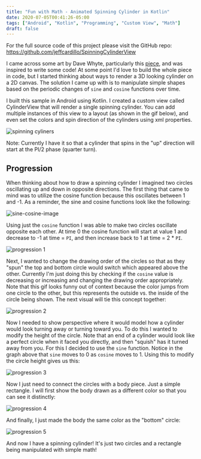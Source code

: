 ```yaml
---
title: "Fun with Math - Animated Spinning Cylinder in Kotlin"
date: 2020-07-05T00:41:26-05:00
tags: ["Android", "Kotlin", "Programming", "Custom View", "Math"]
draft: false
---
```


For the full source code of this project please visit the GitHub repo: https://github.com/jeffcardillo/SpinningCylinderView

I came across some art by Dave Whyte, particularly this [piece](https://www.instagram.com/p/B3dHAHCHSrv/?utm_source=ig_embed&utm_campaign=embed_video_watch_again), and was inspired to write some code! At some point I'd love to build the whole piece in code, but I started thinking about ways to render a 3D looking cylinder on a 2D canvas. The solution I came up with is to manipulate simple shapes based on the periodic changes of `sine` and `cosine` functions over time.

I built this sample in Android using Kotlin. I created a custom view called CylinderView that will render a single spinning cylinder. You can add multiple instances of this view to a layout (as shown in the gif below), and even set the colors and spin direction of the cylinders using xml properties.

![spinning cyliners](https://raw.githubusercontent.com/jeffcardillo/SpinningCylinderView/master/docs/cylinder-spin.gif)

Note: Currently I have it so that a cylinder that spins in the "up" direction will start at the PI/2 phase (quarter turn).

## Progression

When thinking about how to draw a spinning cylinder I imagined two circles oscillating up and down in opposite directions. The first thing that came to mind was to utilize the cosine function because this oscillates between 1 and -1. As a reminder, the sine and cosine functions look like the following:

![sine-cosine-image](https://raw.githubusercontent.com/jeffcardillo/SpinningCylinderView/master/docs/sine-cosine-small.png)

Using just the `cosine` function I was able to make two circles oscillate opposite each other. At time 0 the cosine function will start at value 1 and decrease to -1 at time = `PI`, and then increase back to 1 at time = 2 * `PI`.

![progression 1](https://raw.githubusercontent.com/jeffcardillo/SpinningCylinderView/master/docs/progression_1.gif)

Next, I wanted to change the drawing order of the circles so that as they "spun" the top and bottom circle would switch which appeared above the other. Currently I'm just doing this by checking if the `cosine` value is decreasing or increasing and changing the drawing order appropriately. Note that this gif looks funny out of context because the color jumps from one circle to the other, but this represents the outside vs. the inside of the circle being shown. The next visual will tie this concept together:

![progression 2](https://raw.githubusercontent.com/jeffcardillo/SpinningCylinderView/master/docs/progression_2.gif)

Now I needed to show perspective where it would model how a cylinder would look turning away or turning toward you. To do this I wanted to modify the height of the circle. Note that an end of a cylinder would look like a perfect circle when it faced you directly, and then "squish" has it turned away from you. For this I decided to use the `sine` function. Notice in the graph above that `sine` moves to 0 as `cosine` moves to 1. Using this to modify the circle height gives us this:

![progression 3](https://raw.githubusercontent.com/jeffcardillo/SpinningCylinderView/master/docs/progression_3.gif)

Now I just need to connect the circles with a body piece. Just a simple rectangle. I will first show the body drawn as a different color so that you can see it distinctly:

![progression 4](https://raw.githubusercontent.com/jeffcardillo/SpinningCylinderView/master/docs/progression_4.gif)

And finally, I just made the body the same color as the "bottom" circle:

![progression 5](https://raw.githubusercontent.com/jeffcardillo/SpinningCylinderView/master/docs/progression_5.gif)

And now I have a spinning cylinder! It's just two circles and a rectangle being manipulated with simple math!